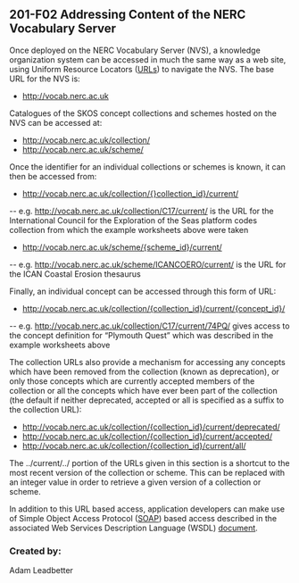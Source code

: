 ## 201-F02 Addressing Content of the NERC Vocabulary Server ##

Once deployed on the NERC Vocabulary Server (NVS), a knowledge organization system can be accessed in much the same way as a web site, using Uniform Resource Locators ([URLs][24]) to navigate the NVS. The base URL for the NVS is:

- http://vocab.nerc.ac.uk

Catalogues of the SKOS concept collections and schemes hosted on the NVS can be accessed at:

- http://vocab.nerc.ac.uk/collection/
- http://vocab.nerc.ac.uk/scheme/

Once the identifier for an individual collections or schemes is known, it can then be accessed from:

- http://vocab.nerc.ac.uk/collection/{}collection_id}/current/

-- e.g. http://vocab.nerc.ac.uk/collection/C17/current/ is the URL for the International Council for the Exploration of the Seas platform codes collection from which the example worksheets above were taken

- http://vocab.nerc.ac.uk/scheme/{scheme_id}/current/

-- e.g. http://vocab.nerc.ac.uk/scheme/ICANCOERO/current/ is the URL for the ICAN Coastal Erosion thesaurus

Finally, an individual concept can be accessed through this form of URL:

- http://vocab.nerc.ac.uk/collection/{collection_id}/current/{concept_id}/

-- e.g. http://vocab.nerc.ac.uk/collection/C17/current/74PQ/ gives access to the concept definition for “Plymouth Quest” which was described in the example worksheets above

The collection URLs also provide a mechanism for accessing any concepts which have been removed from the collection (known as deprecation), or only those concepts which are currently accepted members of the collection or all the concepts which have ever been part of the collection (the default if neither deprecated, accepted or all is specified as a suffix to the collection URL):

- http://vocab.nerc.ac.uk/collection/{collection_id}/current/deprecated/
- http://vocab.nerc.ac.uk/collection/{collection_id}/current/accepted/
- http://vocab.nerc.ac.uk/collection/{collection_id}/current/all/

The ../current/../ portion of the URLs given in this section is a shortcut to the most recent version of the collection or scheme. This can be replaced with an integer value in order to retrieve a given version of a collection or scheme.

In addition to this URL based access, application developers can make use of Simple Object Access Protocol ([SOAP][25]) based access described in the associated Web Services Description Language (WSDL) [document][26]. 

### Created by: ###
Adam Leadbetter

[24]: http://en.wikipedia.org/wiki/Url 
[25]: http://en.wikipedia.org/wiki/SOAP 
[26]: http://vocab.nerc.ac.uk/vocab2.wsdl 
